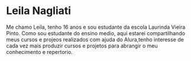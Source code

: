 # Leila Nagliati
Me chamo Leila, tenho 16 anos e sou estudante da escola Laurinda Vieira Pinto.
Como sou estudante do ensino medio, aqui estarei compartilhando meus cursos e projeos realizados com ajuda do Alura,tenho interesse de cada vez mais produzir cursos e projetos para abrangir o meu conhecimento e repertorio.
